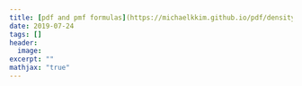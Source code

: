 ```yaml
---
title: [pdf and pmf formulas](https://michaelkkim.github.io/pdf/density_formulas.pdf)
date: 2019-07-24
tags: []
header:
  image:
excerpt: ""
mathjax: "true"
---
```


<!--- [pdf and pmf formulas](https://michaelkkim.github.io/pdf/density_formulas.pdf) --->
